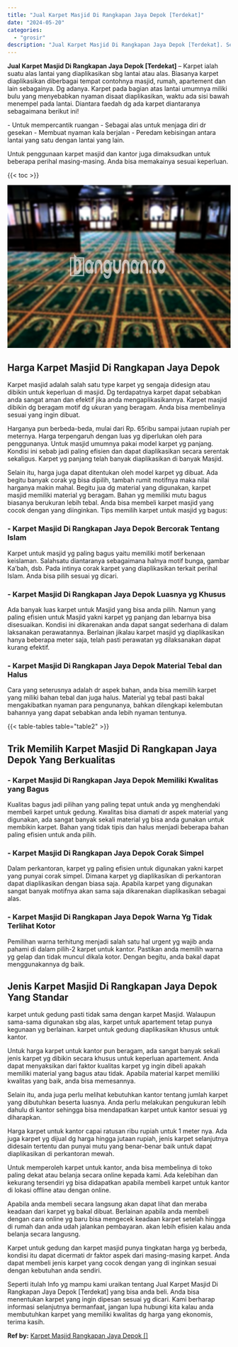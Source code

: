 ```yaml
---
title: "Jual Karpet Masjid Di Rangkapan Jaya Depok [Terdekat]"
date: "2024-05-20"
categories: 
  - "grosir"
description: "Jual Karpet Masjid Di Rangkapan Jaya Depok [Terdekat]. Seperti itulah Info yg mampu kami uraikan tentang Jual Karpet Masjid Di Rangkapan Jaya Depok [Terdeka..."
---
```


**Jual Karpet Masjid Di Rangkapan Jaya Depok \[Terdekat\]** – Karpet ialah suatu alas lantai yang diaplikasikan sbg lantai atau alas. Biasanya karpet diaplikasikan diberbagai tempat contohnya masjid, rumah, apartement dan lain sebagainya. Dg adanya. Karpet pada bagian atas lantai umumnya miliki bulu yang menyebabkan nyaman disaat diaplikasikan, waktu ada sisi bawah menempel pada lantai. Diantara faedah dg ada karpet diantaranya sebagaimana berikut ini!

\- Untuk mempercantik ruangan - Sebagai alas untuk menjaga diri dr gesekan - Membuat nyaman kala berjalan - Peredam kebisingan antara lantai yang satu dengan lantai yang lain.

Untuk penggunaan karpet masjid dan kantor juga dimaksudkan untuk beberapa perihal masing-masing. Anda bisa memakainya sesuai keperluan.

{{< toc >}}

![Jual Karpet Masjid Di Rangkapan Jaya Depok [Terdekat]](/images/grosir-karpet-murah-67.png)

## Harga Karpet Masjid Di Rangkapan Jaya Depok

Karpet masjid adalah salah satu type karpet yg sengaja didesign atau dibikin untuk keperluan di masjid. Dg terdapatnya karpet dapat sebabkan anda sangat aman dan efektif jika anda mengaplikasikannya. Karpet masjid dibikin dg beragam motif dg ukuran yang beragam. Anda bisa membelinya sesuai yang ingin dibuat.

Harganya pun berbeda-beda, mulai dari Rp. 65ribu sampai jutaan rupiah per meternya. Harga terpengaruh dengan luas yg diperlukan oleh para penggunanya. Untuk masjid umumnya pakai model karpet yg panjang. Kondisi ini sebab jadi paling efisien dan dapat diaplikasikan secara serentak sekaligus. Karpet yg panjang telah banyak diaplikasikan di banyak Masjid.

Selain itu, harga juga dapat ditentukan oleh model karpet yg dibuat. Ada begitu banyak corak yg bisa dipilih, tambah rumit motifnya maka nilai harganya makin mahal. Begitu jua dg material yang digunakan, karpet masjid memiliki material yg beragam. Bahan yg memiliki mutu bagus biasanya berukuran lebih tebal. Anda bisa membeli karpet masjid yang cocok dengan yang diinginkan. Tips memilih karpet untuk masjid yg bagus:

### \- Karpet Masjid Di Rangkapan Jaya Depok Bercorak Tentang Islam

Karpet untuk masjid yg paling bagus yaitu memiliki motif berkenaan keislaman. Salahsatu diantaranya sebagaimana halnya motif bunga, gambar Ka’bah, dsb. Pada intinya corak karpet yang diaplikasikan terkait perihal Islam. Anda bisa pilih sesuai yg dicari.

### \- Karpet Masjid Di Rangkapan Jaya Depok Luasnya yg Khusus

Ada banyak luas karpet untuk Masjid yang bisa anda pilih. Namun yang paling efisien untuk Masjid yakni karpet yg panjang dan lebarnya bisa disesuaikan. Kondisi ini dikarenakan anda dapat sangat sederhana di dalam laksanakan perawatannya. Berlainan jikalau karpet masjid yg diaplikasikan hanya beberapa meter saja, telah pasti perawatan yg dilaksanakan dapat kurang efektif.

### \- Karpet Masjid Di Rangkapan Jaya Depok Material Tebal dan Halus

Cara yang seterusnya adalah dr aspek bahan, anda bisa memilih karpet yang miliki bahan tebal dan juga halus. Material yg tebal pasti bakal mengakibatkan nyaman para pengunanya, bahkan dilengkapi kelembutan bahannya yang dapat sebabkan anda lebih nyaman tentunya.

{{< table-tables table="table2" >}}

## Trik Memilih Karpet Masjid Di Rangkapan Jaya Depok Yang Berkualitas

### \- Karpet Masjid Di Rangkapan Jaya Depok Memiliki Kwalitas yang Bagus

Kualitas bagus jadi pilihan yang paling tepat untuk anda yg menghendaki membeli karpet untuk gedung. Kwalitas bisa diamati dr aspek material yang digunakan, ada sangat banyak sekali material yg bisa anda gunakan untuk membikin karpet. Bahan yang tidak tipis dan halus menjadi beberapa bahan paling efisien untuk anda pilih.

### \- Karpet Masjid Di Rangkapan Jaya Depok Corak Simpel

Dalam perkantoran, karpet yg paling efisien untuk digunakan yakni karpet yang punyai corak simpel. Dimana karpet yg diaplikasikan di perkantoran dapat diaplikasikan dengan biasa saja. Apabila karpet yang digunakan sangat banyak motifnya akan sama saja dikarenakan diaplikasikan sebagai alas.

### \- Karpet Masjid Di Rangkapan Jaya Depok Warna Yg Tidak Terlihat Kotor

Pemilihan warna terhitung menjadi salah satu hal urgent yg wajib anda pahami di dalam pilih-2 karpet untuk kantor. Pastikan anda memilih warna yg gelap dan tidak muncul dikala kotor. Dengan begitu, anda bakal dapat menggunakannya dg baik.

## Jenis Karpet Masjid Di Rangkapan Jaya Depok Yang Standar

karpet untuk gedung pasti tidak sama dengan karpet Masjid. Walaupun sama-sama digunakan sbg alas, karpet untuk apartement tetap punya kegunaan yg berlainan. karpet untuk gedung diaplikasikan khusus untuk kantor.

Untuk harga karpet untuk kantor pun beragam, ada sangat banyak sekali jenis karpet yg dibikin secara khusus untuk keperluan apartement. Anda dapat menyaksikan dari faktor kualitas karpet yg ingin dibeli apakah memiliki material yang bagus atau tidak. Apabila material karpet memiliki kwalitas yang baik, anda bisa memesannya.

Selain itu, anda juga perlu melihat kebutuhkan kantor tentang jumlah karpet yang dibutuhkan beserta luasnya. Anda perlu melakukan pengukuran lebih dahulu di kantor sehingga bisa mendapatkan karpet untuk kantor sesuai yg diharapkan.

Harga karpet untuk kantor capai ratusan ribu rupiah untuk 1 meter nya. Ada juga karpet yg dijual dg harga hingga jutaan rupiah, jenis karpet selanjutnya didesain tertentu dan punyai mutu yang benar-benar baik untuk dapat diaplikasikan di perkantoran mewah.

Untuk memperoleh karpet untuk kantor, anda bisa membelinya di toko paling dekat atau belanja secara online kepada kami. Ada kelebihan dan kekurang tersendiri yg bisa didapatkan apabila membeli karpet untuk kantor di lokasi offline atau dengan online.

Apabila anda membeli secara langsung akan dapat lihat dan meraba keadaan dari karpet yg bakal dibuat. Berlainan apabila anda membeli dengan cara online yg baru bisa mengecek keadaan karpet setelah hingga di rumah dan anda udah jalankan pembayaran. akan lebih efisien kalau anda belanja secara langusng.

Karpet untuk gedung dan karpet masjid punya tingkatan harga yg berbeda, kondisi itu dapat dicermati dr faktor aspek dari masing-masing karpet. Anda dapat membeli jenis karpet yang cocok dengan yang di inginkan sesuai dengan kebutuhan anda sendiri.

Seperti itulah Info yg mampu kami uraikan tentang Jual Karpet Masjid Di Rangkapan Jaya Depok \[Terdekat\] yang bisa anda beli. Anda bisa menentukan karpet yang ingin dipesan sesuai yg dicari. Kami berharap informasi selanjutnya bermanfaat, jangan lupa hubungi kita kalau anda membutuhkan karpet yang memiliki kwalitas dg harga yang ekonomis, terima kasih.

**Ref by:**  [Karpet Masjid Rangkapan Jaya Depok []](https://id.wikipedia.org/wiki/Karpet)
